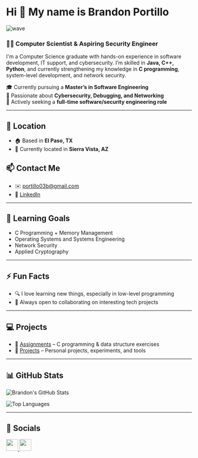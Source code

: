 # Hi 👋 My name is Brandon Portillo

![wave](https://user-images.githubusercontent.com/18350557/176309783-0785949b-9127-417c-8b55-ab5a4333674e.gif)

### 👨‍💻 Computer Scientist & Aspiring Security Engineer

I'm a Computer Science graduate with hands-on experience in software development, IT support, and cybersecurity. I’m skilled in **Java, C++, Python**, and currently strengthening my knowledge in **C programming**, system-level development, and network security.

🎓 Currently pursuing a **Master’s in Software Engineering**  
🔐 Passionate about **Cybersecurity, Debugging, and Networking**  
🚀 Actively seeking a **full-time software/security engineering role**

---

## 📍 Location
- 🏠 Based in **El Paso, TX**
- 📍 Currently located in **Sierra Vista, AZ**

## 📫 Contact Me
- ✉️ [portillo03b@gmail.com](mailto:portillo03b@gmail.com)
- 💼 [LinkedIn](https://www.linkedin.com/in/brandon-portillo-orozco-749033255)

---

## 🧠 Learning Goals
- C Programming + Memory Management
- Operating Systems and Systems Engineering
- Network Security
- Applied Cryptography

---

## ⚡ Fun Facts
- 🔍 I love learning new things, especially in low-level programming
- 🤝 Always open to collaborating on interesting tech projects

---

## 💻 Projects

- 🔧 [Assignments](https://github.com/bport03/Assignments) – C programming & data structure exercises
- 🧩 [Projects](https://github.com/bport03/Projects) – Personal projects, experiments, and tools

---

## 📊 GitHub Stats

![Brandon's GitHub Stats](https://github-readme-stats.vercel.app/api?username=bport03&show_icons=true&count_private=true&title_color=0891b2&text_color=ffffff&icon_color=0891b2&bg_color=1c1917&hide_border=true)

![Top Languages](https://github-readme-stats.vercel.app/api/top-langs/?username=bport03&langs_count=10&title_color=0891b2&text_color=ffffff&icon_color=0891b2&bg_color=1c1917&hide_border=true&locale=en&custom_title=Top%20Languages)

---

## 🔗 Socials

<p align="left">
  <a href="https://github.com/bport03" target="_blank">
    <img src="https://raw.githubusercontent.com/danielcranney/readme-generator/main/public/icons/socials/github.svg" width="32" height="32" />
  </a>
  <a href="https://www.linkedin.com/in/brandon-portillo-orozco-749033255" target="_blank">
    <img src="https://raw.githubusercontent.com/danielcranney/readme-generator/main/public/icons/socials/linkedin.svg" width="32" height="32" />
  </a>
</p>

